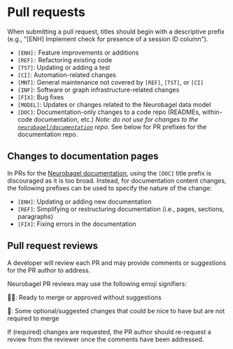 # Pull requests

When submitting a pull request, titles should begin with a descriptive prefix (e.g., "[ENH] Implement check for presence of a session ID column").

- `[ENH]:` Feature improvements or additions
- `[REF]:` Refactoring existing code
- `[TST]`: Updating or adding a test
- `[CI]`: Automation-related changes
- `[MNT]`: General maintenance not covered by `[REF]`, `[TST]`, or `[CI]`
- `[INF]`: Software or graph infrastructure-related changes
- `[FIX]`: Bug fixes
- `[MODEL]`: Updates or changes related to the Neurobagel data model
- `[DOC]`: Documentation-only changes to a code repo (READMEs, within-code documentation, etc.) 
_Note: do not use for changes to the [`neurobagel/documentation`](https://github.com/neurobagel/documentation) repo_. See below for PR prefixes for the documentation repo.

## Changes to documentation pages
In PRs for the [Neurobagel documentation](https://github.com/neurobagel/documentation), using the `[DOC]` title prefix is discouraged as it is too broad. 
Instead, for documentation content changes, the following prefixes can be used to specify the nature of the change:

- `[ENH]`: Updating or adding new documentation
- `[REF]`: Simplifying or restructuring documentation (i.e., pages, sections, paragraphs)
- `[FIX]`: Fixing errors in the documentation

## Pull request reviews
A developer will review each PR and may provide comments or suggestions for the PR author to address.

Neurobagel PR reviews may use the following emoji signifiers:

:cook:: Ready to merge or approved without suggestions

:cherries:: Some optional/suggested changes that could be nice to have but are not required to merge

If (required) changes are requested, the PR author should re-request a review from the reviewer once the comments have been addressed.
